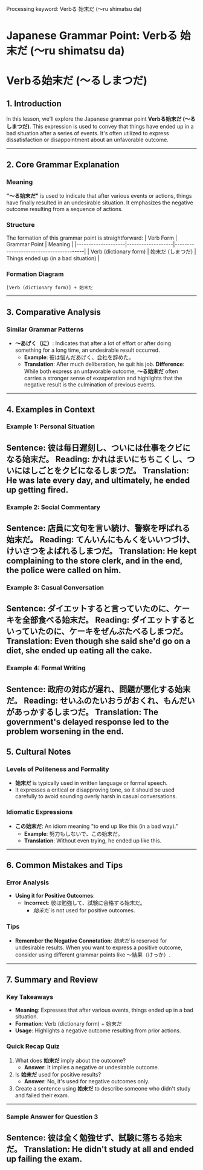 Processing keyword: Verbる 始末だ (〜ru shimatsu da)
# Japanese Grammar Point: Verbる 始末だ (〜ru shimatsu da)
# Verbる始末だ (〜るしまつだ)
## 1. Introduction
In this lesson, we'll explore the Japanese grammar point **Verbる始末だ (〜るしまつだ)**. This expression is used to convey that things have ended up in a bad situation after a series of events. It's often utilized to express dissatisfaction or disappointment about an unfavorable outcome.

---
## 2. Core Grammar Explanation
### Meaning
**"〜る始末だ"** is used to indicate that after various events or actions, things have finally resulted in an undesirable situation. It emphasizes the negative outcome resulting from a sequence of actions.
### Structure
The formation of this grammar point is straightforward:
| Verb Form          | Grammar Point     | Meaning                                |
|--------------------|-------------------|----------------------------------------|
| Verb (dictionary form) | 始末だ (しまつだ) | Things ended up (in a bad situation) |
### Formation Diagram
```
[Verb (dictionary form)] + 始末だ
```
---
## 3. Comparative Analysis
### Similar Grammar Patterns
- **〜あげく（に）**: Indicates that after a lot of effort or after doing something for a long time, an undesirable result occurred.
  - **Example**: 彼は悩んだあげく、会社を辞めた。
  - **Translation**: After much deliberation, he quit his job.
**Difference**: While both express an unfavorable outcome, **〜る始末だ** often carries a stronger sense of exasperation and highlights that the negative result is the culmination of previous events.
---
## 4. Examples in Context
### Example 1: Personal Situation
**Sentence**: 彼は毎日遅刻し、ついには仕事をクビになる始末だ。
**Reading**: かれはまいにちちこくし、ついにはしごとをクビになるしまつだ。
**Translation**: He was late every day, and ultimately, he ended up getting fired.
---
### Example 2: Social Commentary
**Sentence**: 店員に文句を言い続け、警察を呼ばれる始末だ。
**Reading**: てんいんにもんくをいいつづけ、けいさつをよばれるしまつだ。
**Translation**: He kept complaining to the store clerk, and in the end, the police were called on him.
---
### Example 3: Casual Conversation
**Sentence**: ダイエットすると言っていたのに、ケーキを全部食べる始末だ。
**Reading**: ダイエットするといっていたのに、ケーキをぜんぶたべるしまつだ。
**Translation**: Even though she said she'd go on a diet, she ended up eating all the cake.
---
### Example 4: Formal Writing
**Sentence**: 政府の対応が遅れ、問題が悪化する始末だ。
**Reading**: せいふのたいおうがおくれ、もんだいがあっかするしまつだ。
**Translation**: The government's delayed response led to the problem worsening in the end.
---
## 5. Cultural Notes
### Levels of Politeness and Formality
- **始末だ** is typically used in written language or formal speech.
- It expresses a critical or disapproving tone, so it should be used carefully to avoid sounding overly harsh in casual conversations.
### Idiomatic Expressions
- **この始末だ**: An idiom meaning "to end up like this (in a bad way)."
  - **Example**: 努力もしないで、この始末だ。
  - **Translation**: Without even trying, he ended up like this.
---
## 6. Common Mistakes and Tips
### Error Analysis
- **Using it for Positive Outcomes**: 
  - **Incorrect**: 彼は勉強して、試験に合格する始末だ。
    - *始末だ* is not used for positive outcomes.
### Tips
- **Remember the Negative Connotation**: *始末だ* is reserved for undesirable results. When you want to express a positive outcome, consider using different grammar points like 〜結果（けっか）.
---
## 7. Summary and Review
### Key Takeaways
- **Meaning**: Expresses that after various events, things ended up in a bad situation.
- **Formation**: Verb (dictionary form) + 始末だ
- **Usage**: Highlights a negative outcome resulting from prior actions.
### Quick Recap Quiz
1. What does **始末だ** imply about the outcome?
   - **Answer**: It implies a negative or undesirable outcome.
2. Is **始末だ** used for positive results?
   - **Answer**: No, it's used for negative outcomes only.
3. Create a sentence using **始末だ** to describe someone who didn't study and failed their exam.
---
### Sample Answer for Question 3
**Sentence**: 彼は全く勉強せず、試験に落ちる始末だ。
**Translation**: He didn't study at all and ended up failing the exam.
---
